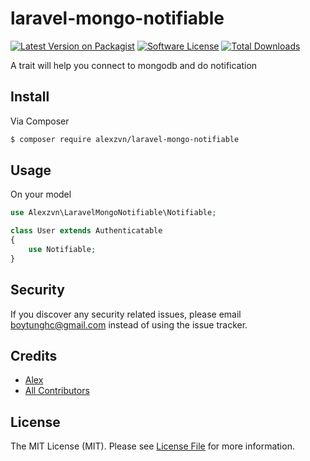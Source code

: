 # laravel-mongo-notifiable

[![Latest Version on Packagist][ico-version]][link-packagist]
[![Software License][ico-license]](LICENSE.md)
[![Total Downloads][ico-downloads]][link-downloads]

A trait will help you connect to mongodb and do notification

## Install

Via Composer

``` bash
$ composer require alexzvn/laravel-mongo-notifiable
```

## Usage

On your model

``` php
use Alexzvn\LaravelMongoNotifiable\Notifiable;

class User extends Authenticatable
{
    use Notifiable;
}
```

## Security

If you discover any security related issues, please email boytunghc@gmail.com instead of using the issue tracker.

## Credits

- [Alex][link-author]
- [All Contributors][link-contributors]

## License

The MIT License (MIT). Please see [License File](LICENSE.md) for more information.

[ico-version]: https://img.shields.io/packagist/v/alexzvn/laravel-mongo-notifiable.svg?style=flat-square
[ico-license]: https://img.shields.io/badge/license-MIT-brightgreen.svg?style=flat-square
[ico-scrutinizer]: https://img.shields.io/scrutinizer/coverage/g/alexzvn/laravel-mongo-notifiable.svg?style=flat-square
[ico-code-quality]: https://img.shields.io/scrutinizer/g/alexzvn/laravel-mongo-notifiable.svg?style=flat-square
[ico-downloads]: https://img.shields.io/packagist/dt/alexzvn/laravel-mongo-notifiable.svg?style=flat-square

[link-packagist]: https://packagist.org/packages/alexzvn/laravel-mongo-notifiable
[link-downloads]: https://packagist.org/packages/alexzvn/laravel-mongo-notifiable
[link-author]: https://github.com/alexzvn
[link-contributors]: ../../contributors
